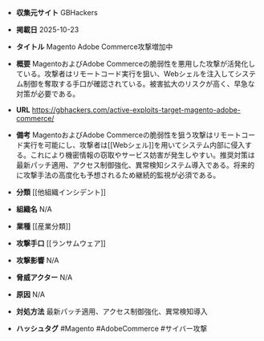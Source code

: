 - **収集元サイト**
GBHackers

- **掲載日**
2025-10-23

- **タイトル**
Magento Adobe Commerce攻撃増加中

- **概要**
MagentoおよびAdobe Commerceの脆弱性を悪用した攻撃が活発化している。攻撃者はリモートコード実行を狙い、Webシェルを注入してシステム制御を奪取する手口が確認されている。被害拡大のリスクが高く、早急な対策が必要である。

- **URL**
https://gbhackers.com/active-exploits-target-magento-adobe-commerce/

- **備考**
MagentoおよびAdobe Commerceの脆弱性を狙う攻撃はリモートコード実行を可能にし、攻撃者は[[Webシェル]]を用いてシステム内部に侵入する。これにより機密情報の窃取やサービス妨害が発生しやすい。推奨対策は最新パッチ適用、アクセス制御強化、異常検知システム導入である。将来的に攻撃手法の高度化も予想されるため継続的監視が必須である。

- **分類**
[[他組織インシデント]]

- **組織名**
N/A

- **業種**
[[産業分類]]

- **攻撃手口**
[[ランサムウェア]]

- **攻撃影響**
N/A

- **脅威アクター**
N/A

- **原因**
N/A

- **対処方法**
最新パッチ適用、アクセス制御強化、異常検知導入

- **ハッシュタグ**
#Magento #AdobeCommerce #サイバー攻撃
